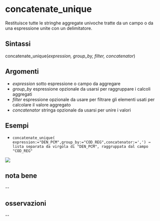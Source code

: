 # concatenate_unique

Restituisce tutte le stringhe aggregate univoche tratte da un campo o da una espressione unite con un delimitatore.

## Sintassi

concatenate_unique(_expression, group_by, filter, concatenator_)

## Argomenti

* _expression_ sotto espressione o campo da aggregare
* _group_by_ espressione opzionale da usarsi per raggruppare i calcoli aggregati
* _filter_ espressione opzionale da usare per filtrare gli elementi usati per calcolare il valore aggregato
* _concatenator_ stringa opzionale da usarsi per unire i valori

## Esempi

* `concatenate_unique( expression:="DEN_PCM",group_by:="COD_REG",concatenator:=',') → lista separata da virgola di "DEN_PCM", raggruppata dal campo "COD_REG"`

![](../img/aggregates/concatenate_unique/concatenate_unique1.png)

## nota bene

--

## osservazioni

--
